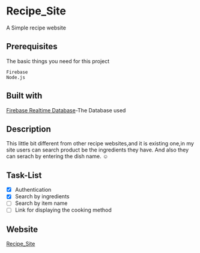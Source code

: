 # Recipe_Site
A Simple recipe website
## Prerequisites
The basic things you need for this project
```
Firebase
Node.js
```
## Built with
[Firebase Realtime Database](https://firebase.google.com/)-The Database used

## Description
This little bit different from other recipe websites,and it is existing one,in my site users can search product be the ingredients they have.
And also they can serach by entering the dish name. :relaxed:
## Task-List
- [x] Authentication
- [x] Search by ingredients
- [ ] Search by item name
- [ ] Link for displaying the cooking method
## Website
[Recipe_Site](https://badhusha-project.firebaseapp.com)
